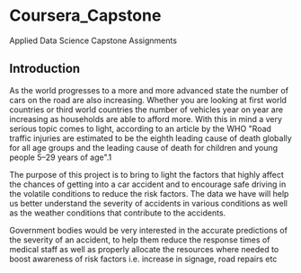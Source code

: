 # Coursera_Capstone
Applied Data Science Capstone Assignments

## Introduction

As the world progresses to a more and more advanced state the number of cars on the road are also increasing. Whether you are looking at first world countries or third world countries the number of vehicles year on year are increasing as households are able to afford more.
With this in mind a very serious topic comes to light, according to an article by the WHO "Road traffic injuries are estimated to be the eighth leading cause of death globally for all age groups and the leading cause of death for children and young people 5–29 years of age".1

The purpose of this project is to bring to light the factors that highly affect the chances of getting into a car accident and to encourage safe driving in the volatile conditions to reduce the risk factors.
The data we have will help us better understand the severity of accidents in various conditions as well as the weather conditions that contribute to the accidents.

Government bodies would be very interested in the accurate predictions of the severity of an accident, to help them reduce the response times of medical staff as well as properly allocate the resources where needed to boost awareness of risk factors i.e. increase in signage, road repairs etc
